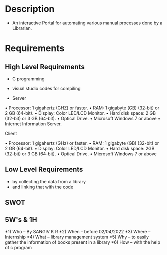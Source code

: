 # Description
* An interactive Portal for automating various manual processes done by a Librarian.

# Requirements

## High Level Requirements
* C programming 
* visual studio codes for compiling

* Server

• Processor: 1 gigahertz (GHZ) or faster.
• RAM: 1 gigabyte (GB) (32-bit) or 2 GB (64-bit).
• Display: Color LED/LCD Monitor.
• Hard disk space: 2 GB (32-bit) or 3 GB (64-bit).
• Optical Drive.
• Microsoft Windows 7 or above
• Internet Information Server.

Client

• Processor: 1 gigahertz (GHz) or faster.
• RAM: 1 gigabyte (GB) (32-bit) or 2 GB (64-bit).
• Display: Color LED/LCD Monitor.
• Hard disk space: 2GB (32-bit) or 3 GB (64-bit).
• Optical Drive.
• Microsoft Windows 7 or above

## Low Level Requirements
* by collecting the data from a library
* and linking that with the code 

## SWOT

## 5W's & 1H
*1)	Who –  By SANGIV K R
*2)	When – before 02/04/2022
*3)	Where – Internship 
*4)	What – library management system 
*5)	Why – to easily gather the information of books present in a library 
*6)	How – with the help of c program 

